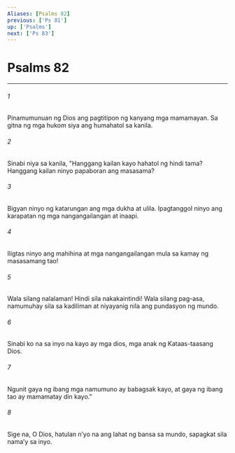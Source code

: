 ```yaml
---
Aliases: [Psalms 82]
previous: ['Ps 81']
up: ['Psalms']
next: ['Ps 83']
---
```

# Psalms 82

***

###### 1
Pinamumunuan ng Dios ang pagtitipon ng kanyang mga mamamayan. Sa gitna ng mga hukom siya ang humahatol sa kanila. 

###### 2
Sinabi niya sa kanila, "Hanggang kailan kayo hahatol ng hindi tama? Hanggang kailan ninyo papaboran ang masasama? 

###### 3
Bigyan ninyo ng katarungan ang mga dukha at ulila. Ipagtanggol ninyo ang karapatan ng mga nangangailangan at inaapi. 

###### 4
Iligtas ninyo ang mahihina at mga nangangailangan mula sa kamay ng masasamang tao! 

###### 5
Wala silang nalalaman! Hindi sila nakakaintindi! Wala silang pag-asa, namumuhay sila sa kadiliman at niyayanig nila ang pundasyon ng mundo. 

###### 6
Sinabi ko na sa inyo na kayo ay mga dios, mga anak ng Kataas-taasang Dios. 

###### 7
Ngunit gaya ng ibang mga namumuno ay babagsak kayo, at gaya ng ibang tao ay mamamatay din kayo." 

###### 8
Sige na, O Dios, hatulan nʼyo na ang lahat ng bansa sa mundo, sapagkat sila namaʼy sa inyo.
